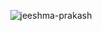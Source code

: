 
<div align="center">
 
  <p><img src="https://github-readme-streak-stats.herokuapp.com/?user=jeeshma-prakash&theme=tokyonight" alt="jeeshma-prakash" /></p>
</div>
